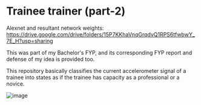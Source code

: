 # Trainee trainer (part-2)
Alexnet and resultant network weights: https://drive.google.com/drive/folders/15P7KKhaVnqGrqdvQ1RPS6tfwbwY_7E_H?usp=sharing

This was part of my Bachelor's FYP, and its corresponding FYP report and defense of my idea is provided too.

This repository basically classifies the current accelerometer signal of a trainee into states as if the trainee has capacity as a professional or a novice.

![image](https://user-images.githubusercontent.com/47445756/179344983-0b27fe1a-7191-43e2-ac14-aa28edbd65b6.png)
